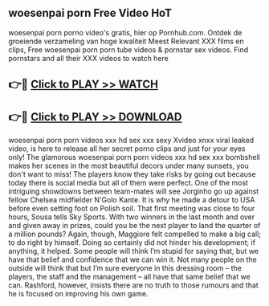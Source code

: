 ## woesenpai porn Free Video HoT 

woesenpai porn porno video's gratis, hier op Pornhub.com. Ontdek de groeiende verzameling van hoge kwaliteit Meest Relevant XXX films en clips,
Free woesenpai porn porn tube videos & pornstar sex videos. Find pornstars and all their XXX videos to watch here


## 👉🔴 [Click to PLAY >> WATCH](http://us.freeplayer.one?title=woesenpai_porn&ref=16D)

## 👉🔴 [Click to PLAY >> DOWNLOAD](http://us.freeplayer.one?title=woesenpai_porn&ref=16D)


woesenpai porn porn videos xxx hd sex xxx sexy Xvideo xnxx viral leaked video, is here to release all her secret porno clips and just for your eyes only! The glamorous woesenpai porn porn videos xxx hd sex xxx bombshell makes her scenes in the most beautiful decors under many sunsets, you don't want to miss! The players know they take risks by going out because today there is social media but all of them were perfect. One of the most intriguing showdowns between team-mates will see Jorginho go up against fellow Chelsea midfielder N'Golo Kante. It is why he made a detour to USA before even setting foot on Polish soil. That first meeting was close to four hours, Sousa tells Sky Sports. With two winners in the last month and over and given away in prizes, could you be the next player to land the quarter of a million pounds? Again, though, Maggiore felt compelled to make a big call; to do right by himself. Doing so certainly did not hinder his development; if anything, it helped. Some people will think I’m stupid for saying that, but we have that belief and confidence that we can win it. Not many people on the outside will think that but I’m sure everyone in this dressing room – the players, the staff and the management – all have that same belief that we can. Rashford, however, insists there are no truth to those rumours and that he is focused on improving his own game.
